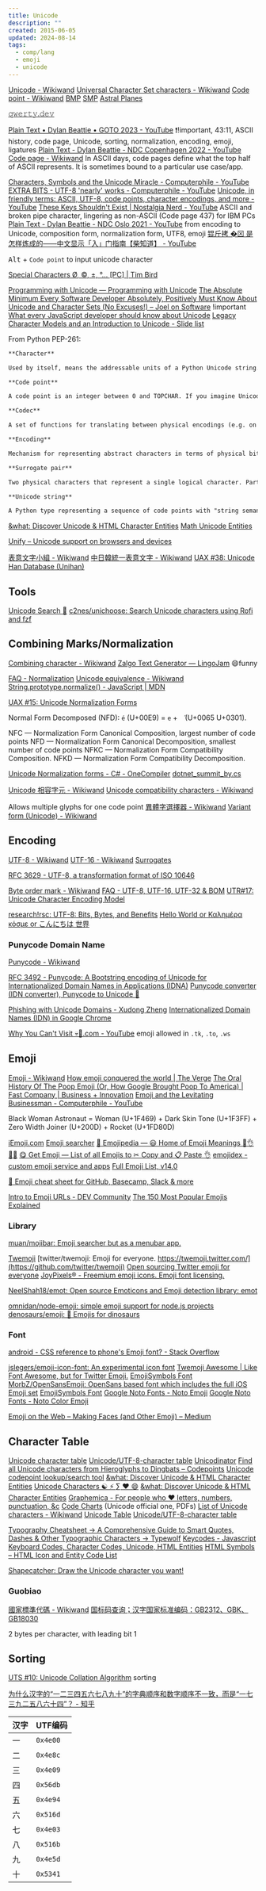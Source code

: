 ```yaml
---
title: Unicode
description: ""
created: 2015-06-05
updated: 2024-08-14
tags:
  - comp/lang
  - emoji
  - unicode
---
```


[Unicode - Wikiwand](https://omni.wikiwand.com/en/Unicode)
[Universal Character Set characters - Wikiwand](http://omni.wikiwand.com/en/Universal_Character_Set_characters)
[Code point - Wikiwand](http://omni.wikiwand.com/en/Code_point)
[BMP](<http://omni.wikiwand.com/en/Plane_(Unicode)#/Basic_Multilingual_Plane>)
[SMP](<http://omni.wikiwand.com/en/Plane_(Unicode)#/Supplementary_Multilingual_Plane>)
[Astral Planes](http://www.opoudjis.net/unicode/unicode_astral.html)

[𝚚𝚠𝚎𝚛𝚝𝚢.𝚍𝚎𝚟](https://qwerty.dev/)

[Plain Text • Dylan Beattie • GOTO 2023 - YouTube](https://www.youtube.com/watch?v=4mRxIgu9R70) ❗!important, 43:11, ASCII history, code page, Unicode, sorting, normalization, encoding, emoji, ligatures
[Plain Text - Dylan Beattie - NDC Copenhagen 2022 - YouTube](https://www.youtube.com/watch?v=gd5uJ7Nlvvo)
[Code page - Wikiwand](https://omni.wikiwand.com/en/code%20page)
In ASCII days, code pages define what the top half of ASCII represents. It is sometimes bound to a particular use case/app.

[Characters, Symbols and the Unicode Miracle - Computerphile - YouTube](https://www.youtube.com/watch?v=MijmeoH9LT4)
[EXTRA BITS - UTF-8 'nearly' works - Computerphile - YouTube](https://www.youtube.com/watch?v=qBex3IDaUbU)
[Unicode, in friendly terms: ASCII, UTF-8, code points, character encodings, and more - YouTube](https://www.youtube.com/watch?v=ut74oHojxqo)
[These Keys Shouldn't Exist | Nostalgia Nerd - YouTube](https://www.youtube.com/watch?v=BktIY7VbrUs) ASCII and broken pipe character, lingering as non-ASCII (Code page 437) for IBM PCs
[Plain Text - Dylan Beattie - NDC Oslo 2021 - YouTube](https://www.youtube.com/watch?v=_mZBa3sqTrI) from encoding to Unicode, composition form, normalization form, UTF8, emoji
[锟斤拷 �⊠ 是怎样炼成的——中文显示「⼊」门指南【柴知道】 - YouTube](https://www.youtube.com/watch?v=zSstXi-j7Qc)

<kbd>Alt</kbd> + `Code point` to input unicode character

[Special Characters Ø, ©, ±, °… [PC] | Tim Bird](https://timbobtastic.com/hints-and-tips/special-characters-o-%C2%B1-pc/)

[Programming with Unicode — Programming with Unicode](http://unicodebook.readthedocs.io/index.html)
[The Absolute Minimum Every Software Developer Absolutely, Positively Must Know About Unicode and Character Sets (No Excuses!) – Joel on Software](https://www.joelonsoftware.com/2003/10/08/the-absolute-minimum-every-software-developer-absolutely-positively-must-know-about-unicode-and-character-sets-no-excuses/) !important
[What every JavaScript developer should know about Unicode](https://dmitripavlutin.com/what-every-javascript-developer-should-know-about-unicode/)
[Legacy Character Models and an Introduction to Unicode - Slide list](http://www.cip.ifi.lmu.de/~bolzer/unicode_intro/slides/Overview-5.html)

From Python PEP-261:

```md
**Character**

Used by itself, means the addressable units of a Python Unicode string.

**Code point**

A code point is an integer between 0 and TOPCHAR. If you imagine Unicode as a mapping from integers to characters, each integer is a code point. But the integers between 0 and TOPCHAR that do not map to characters are also code points. Some will someday be used for characters. Some are guaranteed never to be used for characters.

**Codec**

A set of functions for translating between physical encodings (e.g. on disk or coming in from a network) into logical Python objects.

**Encoding**

Mechanism for representing abstract characters in terms of physical bits and bytes. Encodings allow us to store Unicode characters on disk and transmit them over networks in a manner that is compatible with other Unicode software.

**Surrogate pair**

Two physical characters that represent a single logical character. Part of a convention for representing 32-bit code points in terms of two 16-bit code points.

**Unicode string**

A Python type representing a sequence of code points with "string semantics" (e.g. case conversions, regular expression compatibility, etc.) Constructed with the unicode() function.
```

[&what: Discover Unicode & HTML Character Entities](http://www.amp-what.com/)
[Math Unicode Entities](http://symbolcodes.tlt.psu.edu/bylanguage/mathchart.html)

[Unify – Unicode support on browsers and devices](http://unicode.johnholtripley.co.uk/)

[表意文字小組 - Wikiwand](https://omni.wikiwand.com/zh/%E8%A1%A8%E6%84%8F%E6%96%87%E5%AD%97%E5%B0%8F%E7%B5%84)
[中日韓統一表意文字 - Wikiwand](https://omni.wikiwand.com/zh/%E4%B8%AD%E6%97%A5%E9%9F%93%E7%B5%B1%E4%B8%80%E8%A1%A8%E6%84%8F%E6%96%87%E5%AD%97)
[UAX #38: Unicode Han Database (Unihan)](http://www.unicode.org/reports/tr38/)

## Tools

[Unicode Search 🔎](http://xahlee.info/comp/unicode_index.html?q=)
[c2nes/unichoose: Search Unicode characters using Rofi and fzf](https://github.com/c2nes/unichoose)

## Combining Marks/Normalization

[Combining character - Wikiwand](https://omni.wikiwand.com/en/Combining_character)
[Zalgo Text Generator ― LingoJam](https://lingojam.com/ZalgoText) 😄funny

[FAQ - Normalization](http://www.unicode.org/faq/normalization.html)
[Unicode equivalence - Wikiwand](https://omni.wikiwand.com/en/Unicode_equivalence)
[String.prototype.normalize() - JavaScript | MDN](https://developer.mozilla.org/en-US/docs/Web/JavaScript/Reference/Global_Objects/String/normalize)

[UAX #15: Unicode Normalization Forms](http://unicode.org/reports/tr15/)

Normal Form Decomposed (NFD): `é` (U+00E9) = `e` + ` ́` (U+0065 U+0301).

NFC — Normalization Form Canonical Composition, largest number of code points
NFD — Normalization Form Canonical Decomposition, smallest number of code points
NFKC — Normalization Form Compatibility Composition.
NFKD — Normalization Form Compatibility Decomposition.

[Unicode Normalization forms - C# - OneCompiler](https://onecompiler.com/csharp/3zs9ccwc6)
[dotnet_summit_by.cs](https://gist.github.com/dylanbeattie/336b6b8990f0db6dd00d238ad114092a)

[Unicode 相容字元 - Wikiwand](https://omni.wikiwand.com/zh/Unicode%E7%9B%B8%E5%AE%B9%E5%AD%97%E7%AC%A6)
[Unicode compatibility characters - Wikiwand](https://omni.wikiwand.com/en/Unicode_compatibility_characters)

Allows multiple glyphs for one code point
[異體字選擇器 - Wikiwand](https://omni.wikiwand.com/zh/%E7%95%B0%E9%AB%94%E5%AD%97%E9%81%B8%E6%93%87%E5%99%A8)
[Variant form (Unicode) - Wikiwand](<https://omni.wikiwand.com/en/Variant_form_(Unicode)>)

## Encoding

[UTF-8 - Wikiwand](http://omni.wikiwand.com/en/UTF-8)
[UTF-16 - Wikiwand](http://omni.wikiwand.com/en/UTF-16)
[Surrogates](http://omni.wikiwand.com/en/Universal_Character_Set_characters#/Surrogates)

[RFC 3629 - UTF-8, a transformation format of ISO 10646](http://tools.ietf.org/html/rfc3629)

[Byte order mark - Wikiwand](https://omni.wikiwand.com/en/Byte_order_mark)
[FAQ - UTF-8, UTF-16, UTF-32 & BOM](http://www.unicode.org/faq/utf_bom.html#BOM)
[UTR#17: Unicode Character Encoding Model](https://www.unicode.org/reports/tr17/)

[research!rsc: UTF-8: Bits, Bytes, and Benefits](https://research.swtch.com/utf8)
[Hello World or Καλημέρα κόσμε or こんにちは 世界](https://9p.io/sys/doc/utf.html)

### Punycode Domain Name

[Punycode - Wikiwand](https://omni.wikiwand.com/en/Punycode)

[RFC 3492 - Punycode: A Bootstring encoding of Unicode for Internationalized Domain Names in Applications (IDNA)](https://tools.ietf.org/html/rfc3492)
[Punycode converter (IDN converter), Punycode to Unicode 🔧](https://www.punycoder.com/)

[Phishing with Unicode Domains - Xudong Zheng](https://www.xudongz.com/blog/2017/idn-phishing/)
[Internationalized Domain Names (IDN) in Google Chrome](https://chromium.googlesource.com/chromium/src/+/main/docs/idn.md)

[Why You Can't Visit 💀🎺.com - YouTube](https://www.youtube.com/watch?v=y4393bPetoU) emoji allowed in `.tk`, `.to`, `.ws`

## Emoji

[Emoji - Wikiwand](https://omni.wikiwand.com/en/Emoji)
[How emoji conquered the world | The Verge](http://www.theverge.com/2013/3/4/3966140/how-emoji-conquered-the-world)
[The Oral History Of The Poop Emoji (Or, How Google Brought Poop To America) | Fast Company | Business + Innovation](http://www.fastcompany.com/3037803/the-oral-history-of-the-poop-emoji-or-how-google-brought-poop-to-america)
[Emoji and the Levitating Businessman - Computerphile - YouTube](https://www.youtube.com/watch?v=tITwM5GDIAI)

Black Woman Astronaut = Woman (U+1F469) + Dark Skin Tone (U+1F3FF) + Zero Width Joiner (U+200D) + Rocket (U+1FD80D)

[iEmoji.com](https://www.iemoji.com/)
[Emoji searcher](https://emoji.muan.co/)
[📙 Emojipedia — 😃 Home of Emoji Meanings 💁👌🎍😍](https://emojipedia.org/)
[😋 Get Emoji — List of all Emojis to ✂ Copy and 📋 Paste 👌](https://getemoji.com/)
[emojidex - custom emoji service and apps](https://www.emojidex.com/)
[Full Emoji List, v14.0](https://www.unicode.org/emoji/charts/full-emoji-list.html)

[🎁 Emoji cheat sheet for GitHub, Basecamp, Slack & more](https://www.webfx.com/tools/emoji-cheat-sheet/)

[Intro to Emoji URLs - DEV Community](https://dev.to/ra101/intro-to-emoji-urls-10c9)
[The 150 Most Popular Emojis Explained](https://www.makeuseof.com/top-emojis-explained-cheat-sheet/)

### Library

[muan/mojibar: Emoji searcher but as a menubar app.](https://github.com/muan/mojibar)

[Twemoji](https://twemoji.twitter.com/)
[twitter/twemoji: Emoji for everyone. https://twemoji.twitter.com/](https://github.com/twitter/twemoji)
[Open sourcing Twitter emoji for everyone](https://blog.twitter.com/developer/en_us/a/2014/open-sourcing-twitter-emoji-for-everyone)
[JoyPixels® - Freemium emoji icons. Emoji font licensing.](https://www.joypixels.com/)

[NeelShah18/emot: Open source Emoticons and Emoji detection library: emot](https://github.com/NeelShah18/emot)

[omnidan/node-emoji: simple emoji support for node.js projects](https://github.com/omnidan/node-emoji)
[denosaurs/emoji: 🦄 Emojis for dinosaurs](https://github.com/denosaurs/emoji)

### Font

[android - CSS reference to phone's Emoji font? - Stack Overflow](https://stackoverflow.com/questions/27688046/css-reference-to-phones-emoji-font)

[jslegers/emoji-icon-font: An experimental icon font](https://github.com/jslegers/emoji-icon-font)
[Twemoji Awesome | Like Font Awesome, but for Twitter Emoji.](http://ellekasai.github.io/twemoji-awesome/)
[EmojiSymbols Font](https://emojisymbols.com/)
[MorbZ/OpenSansEmoji: OpenSans based font which includes the full iOS Emoji set](https://github.com/MorbZ/OpenSansEmoji)
[EmojiSymbols Font](https://emojisymbols.com/)
[Google Noto Fonts - Noto Emoji](https://www.google.com/get/noto/#emoji-zsye)
[Google Noto Fonts - Noto Color Emoji](https://www.google.com/get/noto/#emoji-zsye-color)

[Emoji on the Web – Making Faces (and Other Emoji) – Medium](https://medium.com/making-faces-and-other-emoji/emoji-on-the-web-537c5769dffa)

## Character Table

[Unicode character table](http://unicode-table.com/en/)
[Unicode/UTF-8-character table](https://www.utf8-chartable.de/)
[Unicodinator](http://unicodinator.com/)
[Find all Unicode characters from Hieroglyphs to Dingbats – Codepoints](https://codepoints.net/)
[Unicode codepoint lookup/search tool](http://unicode.scarfboy.com/)
[&what: Discover Unicode & HTML Character Entities](http://www.amp-what.com/)
[Unicode Characters ☯ ⚡ ∑ ♥ 😄](http://xahlee.info/comp/unicode_index.html)
[&what: Discover Unicode & HTML Character Entities](http://www.amp-what.com/)
[Graphemica - For people who ♥ letters, numbers, punctuation, &c](http://graphemica.com/)
[Code Charts](http://www.unicode.org/charts/) (Unicode official one, PDFs)
[List of Unicode characters - Wikiwand](https://omni.wikiwand.com/en/List_of_Unicode_characters)
[Unicode Table](http://www.tamasoft.co.jp/en/general-info/unicode.html)
[Unicode/UTF-8-character table](http://www.utf8-chartable.de/unicode-utf8-table.pl?number=1024&unicodeinhtml=hex)

[Typography Cheatsheet → A Comprehensive Guide to Smart Quotes, Dashes & Other Typographic Characters → Typewolf](http://www.typewolf.com/cheatsheet)
[Keycodes - Javascript Keyboard Codes, Character Codes, Unicode, HTML Entities](http://keycodes.atjayjo.com/)
[HTML Symbols – HTML Icon and Entity Code List](https://www.freecodecamp.org/news/html-symbols-html-icon-and-entity-code-list/)

[Shapecatcher: Draw the Unicode character you want!](http://shapecatcher.com/)

### Guobiao

[國家標準代碼 - Wikiwand](https://omni.wikiwand.com/zh/国家标准代码)
[国标码查询；汉字国家标准编码：GB2312、GBK、GB18030](https://www.qqxiuzi.cn/bianma/guobiaoma.php)

2 bytes per character, with leading bit 1

## Sorting

[UTS #10: Unicode Collation Algorithm](http://www.unicode.org/reports/tr10/) sorting

[为什么汉字的“一二三四五六七八九十”的字典顺序和数字顺序不一致，而是“一七三九二五八六十四”？ - 知乎](https://www.zhihu.com/question/533802849/answer/2669904119)

| 汉字 | UTF编码  |
| ---- | -------- |
| 一   | `0x4e00` |
| 二   | `0x4e8c` |
| 三   | `0x4e09` |
| 四   | `0x56db` |
| 五   | `0x4e94` |
| 六   | `0x516d` |
| 七   | `0x4e03` |
| 八   | `0x516b` |
| 九   | `0x4e5d` |
| 十   | `0x5341` |
